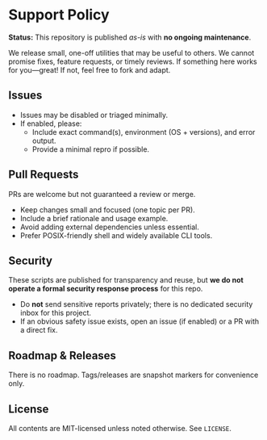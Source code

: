 # Support Policy

**Status:** This repository is published *as-is* with **no ongoing maintenance**.

We release small, one-off utilities that may be useful to others. We cannot promise fixes, feature requests, or timely reviews. If something here works for you—great! If not, feel free to fork and adapt.

## Issues
- Issues may be disabled or triaged minimally.
- If enabled, please:
  - Include exact command(s), environment (OS + versions), and error output.
  - Provide a minimal repro if possible.

## Pull Requests
PRs are welcome but not guaranteed a review or merge.
- Keep changes small and focused (one topic per PR).
- Include a brief rationale and usage example.
- Avoid adding external dependencies unless essential.
- Prefer POSIX-friendly shell and widely available CLI tools.

## Security
These scripts are published for transparency and reuse, but **we do not operate a formal security response process** for this repo.
- Do **not** send sensitive reports privately; there is no dedicated security inbox for this project.
- If an obvious safety issue exists, open an issue (if enabled) or a PR with a direct fix.

## Roadmap & Releases
There is no roadmap. Tags/releases are snapshot markers for convenience only.

## License
All contents are MIT-licensed unless noted otherwise. See `LICENSE`.
